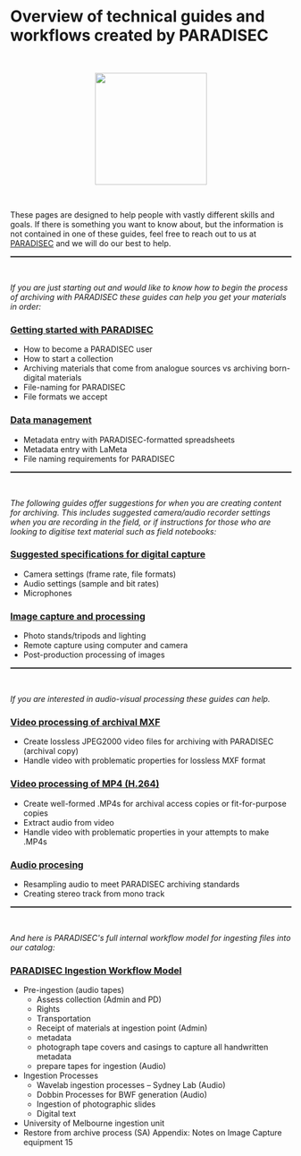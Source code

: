 # Overview of technical guides and workflows created by PARADISEC
<br>
<p align="center">
  <img width="200" src="images/Revox_front.gif">
</p>
<br>

These pages are designed to help people with vastly different skills and goals. If there is something you want to know about, but the information is not contained in one of these guides, feel free to reach out to us at [PARADISEC](mailto:admin@paradisec.org.au) and we will do our best to help. 

<hr style="border:1px solid grey">
<br>

*If you are just starting out and would like to know how to begin the process of archiving with PARADISEC these guides can help you get your materials in order:*

### [Getting started with PARADISEC](https://paradisec-archive.github.io/archiving_workflow/)
* How to become a PARADISEC user
* How to start a collection
* Archiving materials that come from analogue sources vs archiving born-digital materials
* File-naming for PARADISEC
* File formats we accept

### [Data management](https://paradisec-archive.github.io/data_management/)
* Metadata entry with PARADISEC-formatted spreadsheets
* Metadata entry with LaMeta
* File naming requirements for PARADISEC

<hr style="border:1px solid grey">
<br>

*The following guides offer suggestions for when you are creating content for archiving. This includes suggested camera/audio recorder settings when you are recording in the field, or if instructions for those who are looking to digitise text material such as field notebooks:*

### [Suggested specifications for digital capture](https://paradisec-archive.github.io/suggested_specifications/)
* Camera settings (frame rate, file formats)
* Audio settings (sample and bit rates) 
* Microphones

### [Image capture and processing](https://paradisec-archive.github.io/image_processing/)
* Photo stands/tripods and lighting
* Remote capture using computer and camera
* Post-production processing of images

<hr style="border:1px solid grey">
<br>

*If you are interested in audio-visual processing these guides can help.*

### [Video processing of archival MXF](https://paradisec-archive.github.io/video_processing-MXF/)
* Create lossless JPEG2000 video files for archiving with PARADISEC (archival copy)
* Handle video with problematic properties for lossless MXF format

### [Video processing of MP4 (H.264)](https://paradisec-archive.github.io/video_processing-MP4/)
* Create well-formed .MP4s for archival access copies or fit-for-purpose copies
* Extract audio from video
* Handle video with problematic properties in your attempts to make .MP4s

### [Audio procesing](https://paradisec-archive.github.io/audio_processing/)
* Resampling audio to meet PARADISEC archiving standards
* Creating stereo track from mono track

<hr style="border:1px solid grey">
<br>

*And here is PARADISEC's full internal workflow model for ingesting files into our catalog:* 

### [PARADISEC Ingestion Workflow Model](https://paradisec-archive.github.io/ingestion_workflow_model/)
* Pre-ingestion (audio tapes)
  * Assess collection (Admin and PD)
  * Rights
  * Transportation
  * Receipt of materials at ingestion point (Admin)
  * metadata
  * photograph tape covers and casings to capture all handwritten metadata
  * prepare tapes for ingestion (Audio)
* Ingestion Processes
  * Wavelab ingestion processes – Sydney Lab (Audio)
  * Dobbin Processes for BWF generation (Audio)
  * Ingestion of photographic slides
  * Digital text
* University of Melbourne ingestion unit
* Restore from archive process (SA)
Appendix: Notes on Image Capture equipment 15

